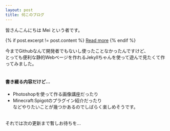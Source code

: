 ```yaml
---
layout: post
title: 何このブログ
---
```


皆さんこんにちは Mei という者です。<br>

{% if post.excerpt != post.content %}
    <a href="{{ site.baseurl }}{{ post.url }}">Read more</a>
{% endif %}

今までGithubなんて開発者でもないし使ったことなかったんですけど、<br>
とっても便利な静的Webページを作れるJekyllちゃんを使って遊んで見たくて作ってみました。<br>
<br>
#### 書き綴る内容だけど... <br>
- Photoshopを使って作る画像講座だったり<br>
- Minecraft:Spigotのプラグイン紹介だったり<br>
などやりたいことが幾つかあるのでしばらく楽しめそうです。<br>
<br>
それでは次の更新まで暫しお待ちを...

